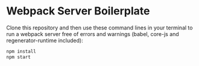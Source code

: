 ﻿# Webpack Server Boilerplate

Clone this repository and then use these command lines in your terminal to run a webpack server free of errors and warnings (babel, core-js and regenerator-runtime included):

```bash
npm install
npm start
```
